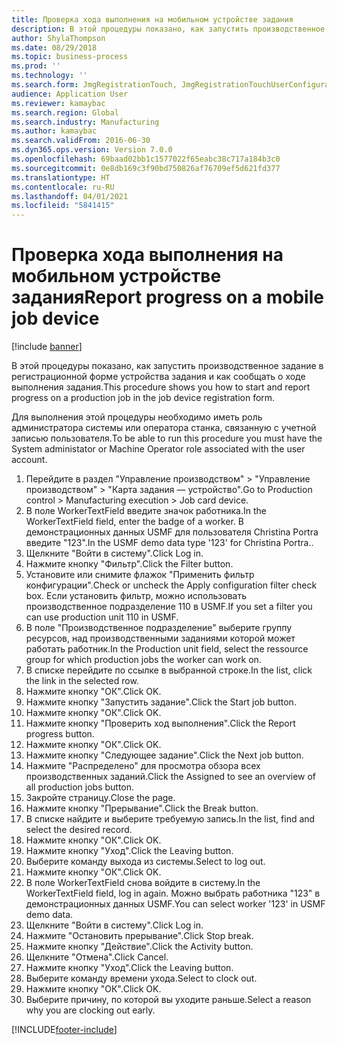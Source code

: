 ```yaml
---
title: Проверка хода выполнения на мобильном устройстве задания
description: В этой процедуры показано, как запустить производственное задание в регистрационной форме устройства задания и как сообщать о ходе выполнения задания.
author: ShylaThompson
ms.date: 08/29/2018
ms.topic: business-process
ms.prod: ''
ms.technology: ''
ms.search.form: JmgRegistrationTouch, JmgRegistrationTouchUserConfiguration, JmgRegistrationTouchStart, JmgRegistrationTouchReportFeedback, JmgRegistrationTouchAssignedJobs, JmgRegistrationTouchBreak, JmgRegistrationTouchLeave, JmgRegistrationTouchIndirectActivity, JmgDialogForm, JmgRegistrationTouchReportProgress, JmgFeedbackWizard, JmgJobBundleProdFeedback
audience: Application User
ms.reviewer: kamaybac
ms.search.region: Global
ms.search.industry: Manufacturing
ms.author: kamaybac
ms.search.validFrom: 2016-06-30
ms.dyn365.ops.version: Version 7.0.0
ms.openlocfilehash: 69baad02bb1c1577022f65eabc38c717a184b3c0
ms.sourcegitcommit: 0e8db169c3f90bd750826af76709ef5d621fd377
ms.translationtype: HT
ms.contentlocale: ru-RU
ms.lasthandoff: 04/01/2021
ms.locfileid: "5841415"
---
```

# <a name="report-progress-on-a-mobile-job-device"></a><span data-ttu-id="a4105-103">Проверка хода выполнения на мобильном устройстве задания</span><span class="sxs-lookup"><span data-stu-id="a4105-103">Report progress on a mobile job device</span></span>

[!include [banner](../../includes/banner.md)]

<span data-ttu-id="a4105-104">В этой процедуры показано, как запустить производственное задание в регистрационной форме устройства задания и как сообщать о ходе выполнения задания.</span><span class="sxs-lookup"><span data-stu-id="a4105-104">This procedure shows you how to start and report progress on a production job in the job device registration form.</span></span>



<span data-ttu-id="a4105-105">Для выполнения этой процедуры необходимо иметь роль администратора системы или оператора станка, связанную с учетной записью пользователя.</span><span class="sxs-lookup"><span data-stu-id="a4105-105">To be able to run this procedure you must have the System administator or Machine Operator role associated with the user account.</span></span>

1. <span data-ttu-id="a4105-106">Перейдите в раздел "Управление производством" > "Управление производством" > "Карта задания — устройство".</span><span class="sxs-lookup"><span data-stu-id="a4105-106">Go to Production control > Manufacturing execution > Job card device.</span></span>
2. <span data-ttu-id="a4105-107">В поле WorkerTextField введите значок работника.</span><span class="sxs-lookup"><span data-stu-id="a4105-107">In the WorkerTextField field, enter the badge of a worker.</span></span> <span data-ttu-id="a4105-108">В демонстрационных данных USMF для пользователя Christina Portra введите "123".</span><span class="sxs-lookup"><span data-stu-id="a4105-108">In the USMF demo data type '123' for Christina Portra..</span></span>
3. <span data-ttu-id="a4105-109">Щелкните "Войти в систему".</span><span class="sxs-lookup"><span data-stu-id="a4105-109">Click Log in.</span></span>
4. <span data-ttu-id="a4105-110">Нажмите кнопку "Фильтр".</span><span class="sxs-lookup"><span data-stu-id="a4105-110">Click the Filter button.</span></span>
5. <span data-ttu-id="a4105-111">Установите или снимите флажок "Применить фильтр конфигурации".</span><span class="sxs-lookup"><span data-stu-id="a4105-111">Check or uncheck the Apply configuration filter check box.</span></span> <span data-ttu-id="a4105-112">Если установить фильтр, можно использовать производственное подразделение 110 в USMF.</span><span class="sxs-lookup"><span data-stu-id="a4105-112">If you set a filter you can use production unit 110 in USMF.</span></span>
6. <span data-ttu-id="a4105-113">В поле "Производственное подразделение" выберите группу ресурсов, над производственными заданиями которой может работать работник.</span><span class="sxs-lookup"><span data-stu-id="a4105-113">In the Production unit field, select the ressource group for which production jobs the worker can work on.</span></span>
7. <span data-ttu-id="a4105-114">В списке перейдите по ссылке в выбранной строке.</span><span class="sxs-lookup"><span data-stu-id="a4105-114">In the list, click the link in the selected row.</span></span>
8. <span data-ttu-id="a4105-115">Нажмите кнопку "OК".</span><span class="sxs-lookup"><span data-stu-id="a4105-115">Click OK.</span></span>
9. <span data-ttu-id="a4105-116">Нажмите кнопку "Запустить задание".</span><span class="sxs-lookup"><span data-stu-id="a4105-116">Click the Start job button.</span></span>
10. <span data-ttu-id="a4105-117">Нажмите кнопку "OК".</span><span class="sxs-lookup"><span data-stu-id="a4105-117">Click OK.</span></span>
11. <span data-ttu-id="a4105-118">Нажмите кнопку "Проверить ход выполнения".</span><span class="sxs-lookup"><span data-stu-id="a4105-118">Click the Report progress button.</span></span>
12. <span data-ttu-id="a4105-119">Нажмите кнопку "OК".</span><span class="sxs-lookup"><span data-stu-id="a4105-119">Click OK.</span></span>
13. <span data-ttu-id="a4105-120">Нажмите кнопку "Следующее задание".</span><span class="sxs-lookup"><span data-stu-id="a4105-120">Click the Next job button.</span></span>
14. <span data-ttu-id="a4105-121">Нажмите "Распределено" для просмотра обзора всех производственных заданий.</span><span class="sxs-lookup"><span data-stu-id="a4105-121">Click the Assigned to see an overview of all production jobs button.</span></span>
15. <span data-ttu-id="a4105-122">Закройте страницу.</span><span class="sxs-lookup"><span data-stu-id="a4105-122">Close the page.</span></span>
16. <span data-ttu-id="a4105-123">Нажмите кнопку "Прерывание".</span><span class="sxs-lookup"><span data-stu-id="a4105-123">Click the Break button.</span></span>
17. <span data-ttu-id="a4105-124">В списке найдите и выберите требуемую запись.</span><span class="sxs-lookup"><span data-stu-id="a4105-124">In the list, find and select the desired record.</span></span>
18. <span data-ttu-id="a4105-125">Нажмите кнопку "OК".</span><span class="sxs-lookup"><span data-stu-id="a4105-125">Click OK.</span></span>
19. <span data-ttu-id="a4105-126">Нажмите кнопку "Уход".</span><span class="sxs-lookup"><span data-stu-id="a4105-126">Click the Leaving button.</span></span>
20. <span data-ttu-id="a4105-127">Выберите команду выхода из системы.</span><span class="sxs-lookup"><span data-stu-id="a4105-127">Select to log out.</span></span>
21. <span data-ttu-id="a4105-128">Нажмите кнопку "OК".</span><span class="sxs-lookup"><span data-stu-id="a4105-128">Click OK.</span></span>
22. <span data-ttu-id="a4105-129">В поле WorkerTextField снова войдите в систему.</span><span class="sxs-lookup"><span data-stu-id="a4105-129">In the WorkerTextField field, log in again.</span></span> <span data-ttu-id="a4105-130">Можно выбрать работника "123" в демонстрационных данных USMF.</span><span class="sxs-lookup"><span data-stu-id="a4105-130">You can select worker '123' in USMF demo data.</span></span>
23. <span data-ttu-id="a4105-131">Щелкните "Войти в систему".</span><span class="sxs-lookup"><span data-stu-id="a4105-131">Click Log in.</span></span>
24. <span data-ttu-id="a4105-132">Нажмите "Остановить прерывание".</span><span class="sxs-lookup"><span data-stu-id="a4105-132">Click Stop break.</span></span>
25. <span data-ttu-id="a4105-133">Нажмите кнопку "Действие".</span><span class="sxs-lookup"><span data-stu-id="a4105-133">Click the Activity button.</span></span>
26. <span data-ttu-id="a4105-134">Щелкните "Отмена".</span><span class="sxs-lookup"><span data-stu-id="a4105-134">Click Cancel.</span></span>
27. <span data-ttu-id="a4105-135">Нажмите кнопку "Уход".</span><span class="sxs-lookup"><span data-stu-id="a4105-135">Click the Leaving button.</span></span>
28. <span data-ttu-id="a4105-136">Выберите команду времени ухода.</span><span class="sxs-lookup"><span data-stu-id="a4105-136">Select to clock out.</span></span>
29. <span data-ttu-id="a4105-137">Нажмите кнопку "OК".</span><span class="sxs-lookup"><span data-stu-id="a4105-137">Click OK.</span></span>
30. <span data-ttu-id="a4105-138">Выберите причину, по которой вы уходите раньше.</span><span class="sxs-lookup"><span data-stu-id="a4105-138">Select a reason why you are clocking out early.</span></span>



[!INCLUDE[footer-include](../../../includes/footer-banner.md)]